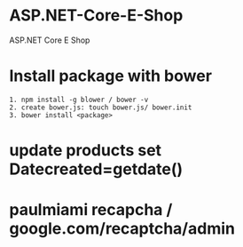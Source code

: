 # ASP.NET-Core-E-Shop
ASP.NET Core E Shop

# Install package with bower
	1. npm install -g blower / bower -v
	2. create bower.js: touch bower.js/ bower.init
	3. bower install <package>
	
# update products set Datecreated=getdate()

# paulmiami recapcha / google.com/recaptcha/admin
